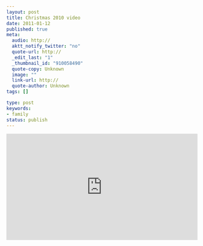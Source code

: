 ```yaml
---
layout: post
title: Christmas 2010 video
date: 2011-01-12
published: true
meta:
  audio: http://
  aktt_notify_twitter: "no"
  quote-url: http://
  _edit_last: "1"
  _thumbnail_id: "910058490"
  quote-copy: Unknown
  image: ""
  link-url: http://
  quote-author: Unknown
tags: []

type: post
keywords:
- family
status: publish
---
```



<iframe src="http://player.vimeo.com/video/18594629?color=0" frameborder="0" height="278" width="500"></iframe>
